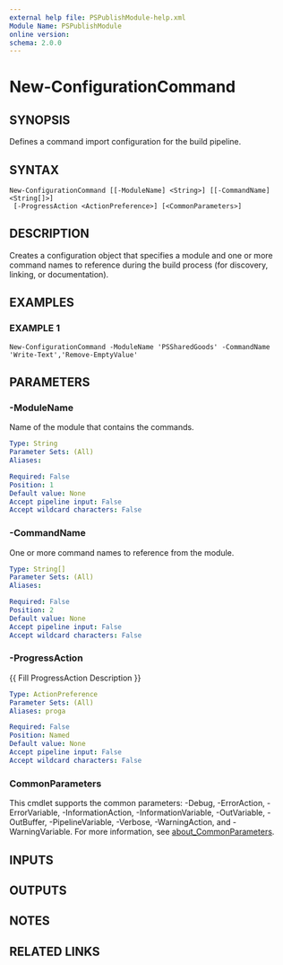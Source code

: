 ```yaml
---
external help file: PSPublishModule-help.xml
Module Name: PSPublishModule
online version:
schema: 2.0.0
---
```


# New-ConfigurationCommand

## SYNOPSIS
Defines a command import configuration for the build pipeline.

## SYNTAX

```
New-ConfigurationCommand [[-ModuleName] <String>] [[-CommandName] <String[]>]
 [-ProgressAction <ActionPreference>] [<CommonParameters>]
```

## DESCRIPTION
Creates a configuration object that specifies a module and one or more command names
to reference during the build process (for discovery, linking, or documentation).

## EXAMPLES

### EXAMPLE 1
```
New-ConfigurationCommand -ModuleName 'PSSharedGoods' -CommandName 'Write-Text','Remove-EmptyValue'
```

## PARAMETERS

### -ModuleName
Name of the module that contains the commands.

```yaml
Type: String
Parameter Sets: (All)
Aliases:

Required: False
Position: 1
Default value: None
Accept pipeline input: False
Accept wildcard characters: False
```

### -CommandName
One or more command names to reference from the module.

```yaml
Type: String[]
Parameter Sets: (All)
Aliases:

Required: False
Position: 2
Default value: None
Accept pipeline input: False
Accept wildcard characters: False
```

### -ProgressAction
{{ Fill ProgressAction Description }}

```yaml
Type: ActionPreference
Parameter Sets: (All)
Aliases: proga

Required: False
Position: Named
Default value: None
Accept pipeline input: False
Accept wildcard characters: False
```

### CommonParameters
This cmdlet supports the common parameters: -Debug, -ErrorAction, -ErrorVariable, -InformationAction, -InformationVariable, -OutVariable, -OutBuffer, -PipelineVariable, -Verbose, -WarningAction, and -WarningVariable. For more information, see [about_CommonParameters](http://go.microsoft.com/fwlink/?LinkID=113216).

## INPUTS

## OUTPUTS

## NOTES

## RELATED LINKS
